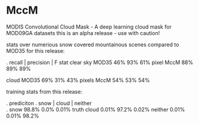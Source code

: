 # MccM
MODIS Convolutional Cloud Mask - A deep learning cloud mask for MOD09GA datasets
this is an alpha release - use with caution! 

stats over numerious snow covered mountainous scenes
compared to MOD35 for this release:

.                    recall | precision | F stat
clear sky   MOD35     46%       93%         61%
pixel       MccM      88%       89%         89%

cloud       MOD35     69%       31%         43%
pixels      MccM      54%       53%         54%


training stats from this release:

.                    prediciton
.                snow  | cloud  | neither        
.        snow    98.8%   0.0%      0.01%
truth   cloud   0.01%   97.2%     0.02%
        neither 0.01%    0.01%    98.2%
